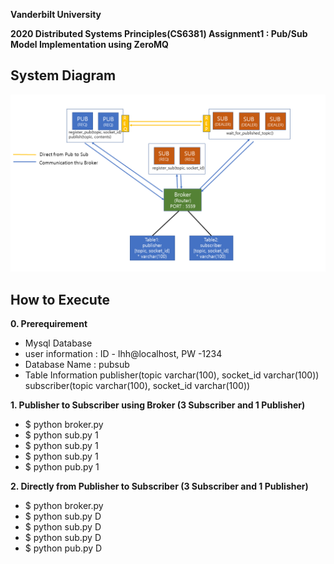 **Vanderbilt University**

**2020 Distributed Systems Principles(CS6381) Assignment1 : Pub/Sub Model Implementation using ZeroMQ**

## System Diagram
![SystemDiagram](Assignment1.png)

## How to Execute
**0. Prerequirement**
 - Mysql Database
  - user information : ID - lhh@localhost, PW -1234
  - Database Name : pubsub
  - Table Information
     publisher(topic varchar(100), socket_id varchar(100))
     subscriber(topic varchar(100), socket_id varchar(100))

**1. Publisher to Subscriber using Broker (3 Subscriber and 1 Publisher)**
 - $ python broker.py
 - $ python sub.py 1
 - $ python sub.py 1
 - $ python sub.py 1
 - $ python pub.py 1

**2. Directly from Publisher to Subscriber (3 Subscriber and 1 Publisher)**
 - $ python broker.py
 - $ python sub.py D
 - $ python sub.py D
 - $ python sub.py D
 - $ python pub.py D
